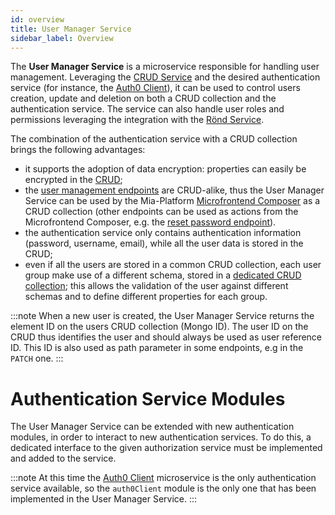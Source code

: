 ```yaml
---
id: overview
title: User Manager Service
sidebar_label: Overview
---
```


<!--
WARNING: this file was automatically generated by Mia-Platform Doc Aggregator.
DO NOT MODIFY IT BY HAND.
Instead, modify the source file and run the aggregator to regenerate this file.
-->

The **User Manager Service** is a microservice responsible for handling user management.
Leveraging the [CRUD Service](runtime_suite/crud-service/overview_and_usage) and the desired authentication service
(for instance, the [Auth0 Client](runtime_suite/auth0-client/overview_and_usage)),
it can be used to control users creation, update and deletion on both a CRUD collection and the authentication service.
The service can also handle user roles and permissions leveraging the integration with the [Rönd Service](https://rond-authz.io/docs/getting-started).

The combination of the authentication service with a CRUD collection brings the following advantages:
- it supports the adoption of data encryption: properties can easily be encrypted in the [CRUD](runtime_suite/crud-service/encryption_configuration);
- the [user management endpoints](./30_usage.md#User-Management) are CRUD-alike, thus the User Manager Service can be used by the Mia-Platform [Microfrontend Composer](microfrontend-composer/overview)
  as a CRUD collection (other endpoints can be used as actions from the Microfrontend Composer, e.g. the [reset password endpoint](./30_usage.md#POST-/users/change-password)).
- the authentication service only contains authentication information (password, username, email), while all the user data is stored in the CRUD;
- even if all the users are stored in a common CRUD collection, each user group make use of a different schema, stored in a
  [dedicated CRUD collection](./20_configuration.md#User-Manager-Configuration-CRUD-collection);
  this allows the validation of the user against different schemas and to define different properties for each group.

:::note
When a new user is created, the User Manager Service returns the element ID on the users CRUD collection (Mongo ID).
The user ID on the CRUD thus identifies the user and should always be used as user reference ID.
This ID is also used as path parameter in some endpoints, e.g in the `PATCH` one.
:::

# Authentication Service Modules

The User Manager Service can be extended with new authentication modules, in order to interact to new authentication services.
To do this, a dedicated interface to the given authorization service must be implemented and added to the service.

:::note
At this time the [Auth0 Client](runtime_suite/auth0-client/overview_and_usage) microservice is the only authentication service available,
so the `auth0Client` module is the only one that has been implemented in the User Manager Service.
:::
